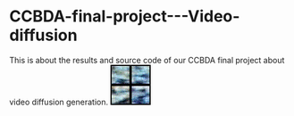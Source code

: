 # CCBDA-final-project---Video-diffusion
This is about the results and source code of our CCBDA final project about video diffusion generation.
![](https://github.com/statzhang0720/CCBDA-final-project---Video-diffusion/blob/main/gif/Unconditional/58.gif)
